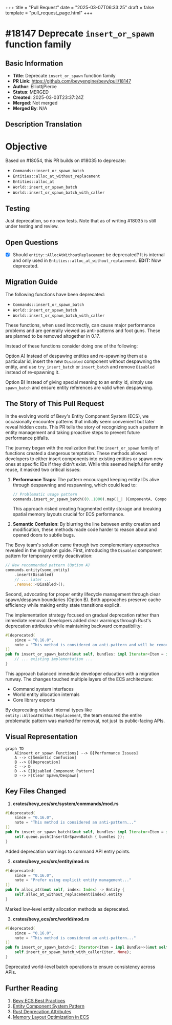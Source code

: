 +++
title = "Pull Request"
date = "2025-03-07T06:33:25"
draft = false
template = "pull_request_page.html"
+++

# #18147 Deprecate `insert_or_spawn` function family

## Basic Information
- **Title**: Deprecate `insert_or_spawn` function family
- **PR Link**: https://github.com/bevyengine/bevy/pull/18147
- **Author**: ElliottjPierce
- **Status**: MERGED
- **Created**: 2025-03-03T23:37:24Z
- **Merged**: Not merged
- **Merged By**: N/A

## Description Translation
# Objective

Based on #18054, this PR builds on #18035 to deprecate:
- `Commands::insert_or_spawn_batch`
- `Entities::alloc_at_without_replacement`
- `Entities::alloc_at`
- `World::insert_or_spawn_batch`
- `World::insert_or_spawn_batch_with_caller`

## Testing

Just deprecation, so no new tests. Note that as of writing #18035 is still under testing and review.

## Open Questions

- [x] Should `entity::AllocAtWithoutReplacement` be deprecated? It is internal and only used in `Entities::alloc_at_without_replacement`.  **EDIT:** Now deprecated.

## Migration Guide

The following functions have been deprecated:
- `Commands::insert_or_spawn_batch`
- `World::insert_or_spawn_batch`
- `World::insert_or_spawn_batch_with_caller`

These functions, when used incorrectly, can cause major performance problems and are generally viewed as anti-patterns and foot guns. These are planned to be removed altogether in 0.17.

Instead of these functions consider doing one of the following:

Option A) Instead of despawing entities and re-spawning them at a particular id, insert the new `Disabled` component without despawning the entity, and use `try_insert_batch` or `insert_batch` and remove `Disabled` instead of re-spawning it.

Option B) Instead of giving special meaning to an entity id, simply use `spawn_batch` and ensure entity references are valid when despawning.

## The Story of This Pull Request

In the evolving world of Bevy's Entity Component System (ECS), we occasionally encounter patterns that initially seem convenient but later reveal hidden costs. This PR tells the story of recognizing such a pattern in entity management and taking proactive steps to prevent future performance pitfalls.

The journey began with the realization that the `insert_or_spawn` family of functions created a dangerous temptation. These methods allowed developers to either insert components into existing entities or spawn new ones at specific IDs if they didn't exist. While this seemed helpful for entity reuse, it masked two critical issues:

1. **Performance Traps**: The pattern encouraged keeping entity IDs alive through despawning and respawning, which could lead to:
   ```rust
   // Problematic usage pattern
   commands.insert_or_spawn_batch((0..1000).map(|_| (ComponentA, ComponentB)));
   ```
   This approach risked creating fragmented entity storage and breaking spatial memory layouts crucial for ECS performance.

2. **Semantic Confusion**: By blurring the line between entity creation and modification, these methods made code harder to reason about and opened doors to subtle bugs.

The Bevy team's solution came through two complementary approaches revealed in the migration guide. First, introducing the `Disabled` component pattern for temporary entity deactivation:
```rust
// New recommended pattern (Option A)
commands.entity(some_entity)
    .insert(Disabled)
    // ... later ...
    .remove::<Disabled>();
```

Second, advocating for proper entity lifecycle management through clear spawn/despawn boundaries (Option B). Both approaches preserve cache efficiency while making entity state transitions explicit.

The implementation strategy focused on gradual deprecation rather than immediate removal. Developers added clear warnings through Rust's deprecation attributes while maintaining backward compatibility:
```rust
#[deprecated(
    since = "0.16.0",
    note = "This method is considered an anti-pattern and will be removed in 0.17. Prefer using `spawn_batch` or inserting the `Disabled` component."
)]
pub fn insert_or_spawn_batch(&mut self, bundles: impl Iterator<Item = impl Bundle>) {
    // ... existing implementation ...
}
```

This approach balanced immediate developer education with a migration runway. The changes touched multiple layers of the ECS architecture:
- Command system interfaces
- World entity allocation internals
- Core library exports

By deprecating related internal types like `entity::AllocAtWithoutReplacement`, the team ensured the entire problematic pattern was marked for removal, not just its public-facing APIs.

## Visual Representation

```mermaid
graph TD
    A[insert_or_spawn Functions] --> B[Performance Issues]
    A --> C[Semantic Confusion]
    B --> D[Deprecation]
    C --> D
    D --> E[Disabled Component Pattern]
    D --> F[Clear Spawn/Despawn]
```

## Key Files Changed

1. **crates/bevy_ecs/src/system/commands/mod.rs**
```rust
#[deprecated(
    since = "0.16.0",
    note = "This method is considered an anti-pattern..."
)]
pub fn insert_or_spawn_batch(&mut self, bundles: impl Iterator<Item = impl Bundle>) {
    self.queue.push(InsertOrSpawnBatch { bundles });
}
```
Added deprecation warnings to command API entry points.

2. **crates/bevy_ecs/src/entity/mod.rs**
```rust
#[deprecated(
    since = "0.16.0",
    note = "Prefer using explicit entity management..."
)]
pub fn alloc_at(&mut self, index: Index) -> Entity {
    self.alloc_at_without_replacement(index).entity
}
```
Marked low-level entity allocation methods as deprecated.

3. **crates/bevy_ecs/src/world/mod.rs**
```rust
#[deprecated(
    since = "0.16.0",
    note = "This method is considered an anti-pattern..."
)]
pub fn insert_or_spawn_batch<I: Iterator<Item = impl Bundle>>(&mut self, iter: I) {
    self.insert_or_spawn_batch_with_caller(iter, None);
}
```
Deprecated world-level batch operations to ensure consistency across APIs.

## Further Reading

1. [Bevy ECS Best Practices](https://bevyengine.org/learn/book/ECS-best-practices/)
2. [Entity Component System Pattern](https://en.wikipedia.org/wiki/Entity_component_system)
3. [Rust Deprecation Attributes](https://doc.rust-lang.org/reference/attributes/diagnostics.html#the-deprecated-attribute)
4. [Memory Layout Optimization in ECS](https://gamesfromwithin.com/data-oriented-design)